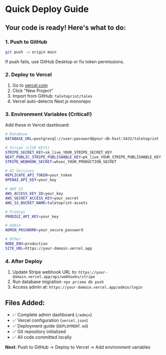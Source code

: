 # Quick Deploy Guide

## Your code is ready! Here's what to do:

### 1. Push to GitHub
```bash
git push -u origin main
```

If push fails, use GitHub Desktop or fix token permissions.

### 2. Deploy to Vercel
1. Go to [vercel.com](https://vercel.com)
2. Click "New Project"  
3. Import from GitHub: `taletoprint/tales`
4. Vercel auto-detects Next.js monorepo

### 3. Environment Variables (Critical!)
Add these in Vercel dashboard:

```bash
# Database
DATABASE_URL=postgresql://user:password@your-db-host:5432/taletoprint

# Stripe (LIVE KEYS)
STRIPE_SECRET_KEY=sk_live_YOUR_STRIPE_SECRET_KEY
NEXT_PUBLIC_STRIPE_PUBLISHABLE_KEY=pk_live_YOUR_STRIPE_PUBLISHABLE_KEY
STRIPE_WEBHOOK_SECRET=whsec_YOUR_PRODUCTION_SECRET

# AI Services  
REPLICATE_API_TOKEN=your_token
OPENAI_API_KEY=your_key

# AWS S3
AWS_ACCESS_KEY_ID=your_key
AWS_SECRET_ACCESS_KEY=your_secret  
AWS_S3_BUCKET_NAME=taletoprint-assets

# Prodigi
PRODIGI_API_KEY=your_key

# Admin
ADMIN_PASSWORD=your_secure_password

# Other
NODE_ENV=production
SITE_URL=https://your-domain.vercel.app
```

### 4. After Deploy
1. Update Stripe webhook URL to: `https://your-domain.vercel.app/api/webhooks/stripe`
2. Run database migration: `npx prisma db push`
3. Access admin at: `https://your-domain.vercel.app/admin/login`

## Files Added:
- ✅ Complete admin dashboard (`/admin`)
- ✅ Vercel configuration (`vercel.json`) 
- ✅ Deployment guide (`DEPLOYMENT.md`)
- ✅ Git repository initialized
- ✅ All code committed locally

**Next**: Push to GitHub → Deploy to Vercel → Add environment variables